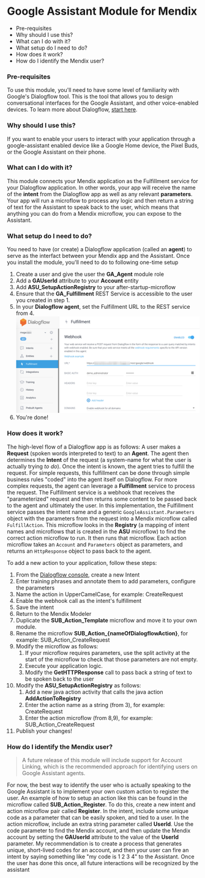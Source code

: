 # Google Assistant Module for Mendix

* Pre-requisites
* Why should I use this?
* What can I do with it?
* What setup do I need to do?
* How does it work?
* How do I identify the Mendix user?

### Pre-requisites

To use this module, you'll need to have some level of familiarity with Google's Dialogflow tool. This is the tool that allows you to design conversational interfaces for the Google Assistant, and other voice-enabled devices. To learn more about Dialogflow, [start here](https://dialogflow.com/).

### Why should I use this?

If you want to enable your users to interact with your application through a google-assistant enabled device like a Google Home device, the Pixel Buds, or the Google Assistant on their phone.

### What can I do with it?

This module connects your Mendix application as the Fulfillment service for your Dialogflow application. In other words, your app will receive the name of the **intent** from the Dialogflow app as well as any relevant **parameters**. Your app will run a microflow to process any logic and then return a string of text for the Assistant to speak back to the user, which means that anything you can do from a Mendix microflow, you can expose to the Assistant.

### What setup do I need to do?

You need to have (or create) a Dialogflow application (called an **agent**) to serve as the interfact between your Mendix app and the Assistant. Once you install the module, you'll need to do to following one-time setup

1. Create a user and give the user the **GA_Agent** module role
2. Add a **GAUserId** attribute to your **Account** entity
3. Add **ASU_SetupActionRegistry** to your after-startup-microflow
4. Ensure that the **GA_Fulfillment** REST Service is accessible to the user you created in step 1.
5. In your **Dialogflow agent**, set the Fulfillment URL to the REST service from 4.
   ![image-20180530170600727](assets/image-20180530170600727.png)
6. You're done!

### How does it work?

The high-level flow of a Dialogflow app is as follows: A user makes a **Request** (spoken words interpreted to text) to an **Agent**. The agent then determines the **Intent** of the request (a system-name for what the user is actually trying *to do*). Once the intent is known, the agent tries to fulfill the request. For simple requests, this fulfillment can be done through simple business rules "coded" into the agent itself on Dialogflow. For more complex requests, the agent can leverage a **Fulfillment** service to process the request. The Fulfillment service is a webhook that receives the "parameterized" request and then returns some content to be passed back to the agent and ultimately the user. In this implementation, the Fulfillment service passes the intent name and a generic `GoogleAssistant.Parameters` object with the parameters from the request into a Mendix microflow called `FulfillAction`. This microflow looks in the **Registry** (a mapping of intent names and microflows that is created in the **ASU** microflow) to find the correct action microflow to run. It then runs that microflow. Each action microflow takes an `Account` and `Parameters` object as parameters, and returns an `HttpResponse` object to pass back to the agent.

To add a new action to your application, follow these steps:

1. From the [Dialogflow console](https://console.dialogflow.com), create a new Intent
2. Enter training phrases and annotate them to add parameters, configure the parameters
3. Name the action in UpperCamelCase, for example: CreateRequest
4. Enable the webhook call as the intent's fulfillment
5. Save the intent
6. Return to the Mendix Modeler
7. Duplicate the **SUB_Action_Template** microflow and move it to your own module.
8. Rename the microflow **SUB_Action_{nameOfDialogflowAction}**, for example: SUB_Action_CreateRequest
9. Modify the microflow as follows:
   1. If your microflow requires parameters, use the split activity at the start of the microflow to check that those parameters are not empty.
   2. Execute your application logic. 
   3. Modify the **GetHTTPResponse** call to pass back a string of text to be spoken back to the user
10. Modify the **ASU_SetupActionRegistry** as follows:
    1. Add a new java action activity that calls the java action **AddActionToRegistry**
    2. Enter the action name as a string (from 3), for example: CreateRequest
    3. Enter the action microflow (from 8,9), for example: SUB_Action_CreateRequest
11. Publish your changes!

### How do I identify the Mendix user?

>  A future release of this module will include support for Account Linking, which is the recommended approach for identifying users on Google Assistant agents. 

For now, the best way to identify the user who is actually speaking to the Google Assistant is to implement your own custom action to register the user. An example of how to setup an action like this can be found in the microflow called **SUB_Action_Register**. To do this, create a new intent and action microflow pair called **Register**. In the intent, include some unique code as a parameter that can be easily spoken, and tied to a user. In the action microflow, include an extra string parameter called **UserId**. Use the code parameter to find the Mendix account, and then update the Mendix account by setting the **GAUserId** attribute to the value of the **UserId** parameter. My recommendation is to create a process that generates unique, short-lived codes for an account, and then your user can fire an intent by saying something like "my code is 1 2 3 4" to the Assistant. Once the user has done this once, all future interactions will be recognized by the assistant

